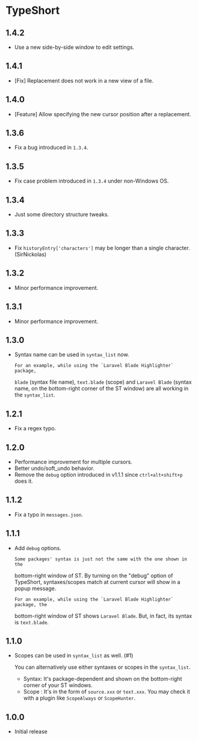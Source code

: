 # TypeShort


## 1.4.2

- Use a new side-by-side window to edit settings.


## 1.4.1

- [Fix] Replacement does not work in a new view of a file.


## 1.4.0

- [Feature] Allow specifying the new cursor position after a replacement.


## 1.3.6

- Fix a bug introduced in `1.3.4`.


## 1.3.5

- Fix case problem introduced in `1.3.4` under non-Windows OS.


## 1.3.4

- Just some directory structure tweaks.


## 1.3.3

- Fix `historyEntry['characters']` may be longer than a single character. (SirNickolas)


## 1.3.2

- Minor performance improvement.


## 1.3.1

- Minor performance improvement.


## 1.3.0

- Syntax name can be used in `syntax_list` now.

      For an example, while using the `Laravel Blade Highlighter` package,
  `blade` (syntax file name), `text.blade` (scope) and `Laravel Blade`
  (syntax name, on the bottom-right corner of the ST window) are all working in
  the `syntax_list`.


## 1.2.1

- Fix a regex typo.


## 1.2.0

- Performance improvement for multiple cursors.
- Better undo/soft_undo behavior.
- Remove the `debug` option introduced in v1.1.1 since `ctrl+alt+shift+p` does it.


## 1.1.2

- Fix a typo in `messages.json`.


## 1.1.1

- Add `debug` options.

      Some packages' syntax is just not the same with the one shown in the
  bottom-right window of ST. By turning on the "debug" option of TypeShort,
  syntaxes/scopes match at current cursor will show in a popup message.

      For an example, while using the `Laravel Blade Highlighter` package, the
  bottom-right window of ST shows `Laravel Blade`. But, in fact, its syntax is
  `text.blade`.


## 1.1.0

- Scopes can be used in `syntax_list` as well. (#1)

  You can alternatively use either syntaxes or scopes in the `syntax_list`.

  - Syntax: It's package-dependent and shown on the bottom-right corner of
            your ST windows.
  - Scope : It's in the form of `source.xxx` or `text.xxx`.
            You may check it with a plugin like `ScopeAlways` or `ScopeHunter`.


## 1.0.0

- Initial release
